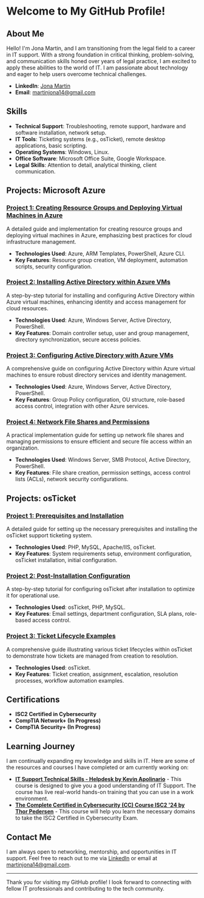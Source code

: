 # Welcome to My GitHub Profile!

## About Me

Hello! I'm Jona Martin, and I am transitioning from the legal field to a career in IT support. With a strong foundation in critical thinking, problem-solving, and communication skills honed over years of legal practice, I am excited to apply these abilities to the world of IT. I am passionate about technology and eager to help users overcome technical challenges.

- **LinkedIn**: [Jona Martin](https://www.linkedin.com/in/jonamartin529)
- **Email**: [martinjona14@gmail.com](mailto:martinjona14@gmail.com)

## Skills

- **Technical Support**: Troubleshooting, remote support, hardware and software installation, network setup.
- **IT Tools**: Ticketing systems (e.g., osTicket), remote desktop applications, basic scripting.
- **Operating Systems**: Windows, Linux.
- **Office Software**: Microsoft Office Suite, Google Workspace.
- **Legal Skills**: Attention to detail, analytical thinking, client communication.

## Projects: Microsoft Azure

### [Project 1: Creating Resource Groups and Deploying Virtual Machines in Azure](https://github.com/jam529-naru/Resource-Groups-and-VMs)
A detailed guide and implementation for creating resource groups and deploying virtual machines in Azure, emphasizing best practices for cloud infrastructure management.

- **Technologies Used**: Azure, ARM Templates, PowerShell, Azure CLI.
- **Key Features**: Resource group creation, VM deployment, automation scripts, security configuration.

### [Project 2: Installing Active Directory within Azure VMs](https://github.com/jam529-naru/Active-Directory-Install)
A step-by-step tutorial for installing and configuring Active Directory within Azure virtual machines, enhancing identity and access management for cloud resources.

- **Technologies Used**: Azure, Windows Server, Active Directory, PowerShell.
- **Key Features**: Domain controller setup, user and group management, directory synchronization, secure access policies.

### [Project 3: Configuring Active Directory with Azure VMs](https://github.com/jam529-naru/Configuring-Active-Directory)
A comprehensive guide on configuring Active Directory within Azure virtual machines to ensure robust directory services and identity management.

- **Technologies Used**: Azure, Windows Server, Active Directory, PowerShell.
- **Key Features**: Group Policy configuration, OU structure, role-based access control, integration with other Azure services.

### [Project 4: Network File Shares and Permissions](https://github.com/jam529-naru/Network-File-Shares)
A practical implementation guide for setting up network file shares and managing permissions to ensure efficient and secure file access within an organization.

- **Technologies Used**: Windows Server, SMB Protocol, Active Directory, PowerShell.
- **Key Features**: File share creation, permission settings, access control lists (ACLs), network security configurations.

## Projects: osTicket

### [Project 1: Prerequisites and Installation](https://github.com/jam529-naru/osticket-prereqs)
A detailed guide for setting up the necessary prerequisites and installing the osTicket support ticketing system.

- **Technologies Used**: PHP, MySQL, Apache/IIS, osTicket.
- **Key Features**: System requirements setup, environment configuration, osTicket installation, initial configuration.

### [Project 2: Post-Installation Configuration](https://github.com/jam529-naru/osticket-post-install)
A step-by-step tutorial for configuring osTicket after installation to optimize it for operational use.

- **Technologies Used**: osTicket, PHP, MySQL.
- **Key Features**: Email settings, department configuration, SLA plans, role-based access control.

### [Project 3: Ticket Lifecycle Examples](https://github.com/jam529-naru/ticket-lifecycle)
A comprehensive guide illustrating various ticket lifecycles within osTicket to demonstrate how tickets are managed from creation to resolution.

- **Technologies Used**: osTicket.
- **Key Features**: Ticket creation, assignment, escalation, resolution processes, workflow automation examples.

## Certifications

- **ISC2 Certified in Cybersecurity**
- **CompTIA Network+ (In Progress)**
- **CompTIA Security+ (In Progress)**


## Learning Journey

I am continually expanding my knowledge and skills in IT. Here are some of the resources and courses I have completed or am currently working on:

- **[IT Support Technical Skills - Helpdesk by Kevin Apolinario](https://www.udemy.com/course/it-support-beginners-course/?couponCode=ST21MT61124)** - This course is designed to give you a good understanding of IT Support. The course has live real-world hands-on training that you can use in a work environment.
- **[The Complete Certified in Cybersecurity (CC) Course ISC2 '24 by Thor Pedersen](https://www.udemy.com/course/certifiedincybersecurity/?couponCode=ST21MT61124)** - This course will help you learn the necessary domains to take the ISC2 Certified in Cybersecurity Exam.

## Contact Me

I am always open to networking, mentorship, and opportunities in IT support. Feel free to reach out to me via [LinkedIn](https://www.linkedin.com/in/jonamartin529) or email at [martinjona14@gmail.com](mailto:martinjona14@gmail.com).

---

Thank you for visiting my GitHub profile! I look forward to connecting with fellow IT professionals and contributing to the tech community.
